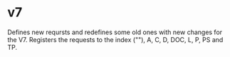# v7

Defines new reqursts and redefines some old ones with new changes for the V7.
Registers the requests to the index (""), A, C, D, DOC, L, P, PS and TP.
